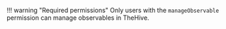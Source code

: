 !!! warning "Required permissions"
    Only users with the `manageObservable` permission can manage observables in TheHive.